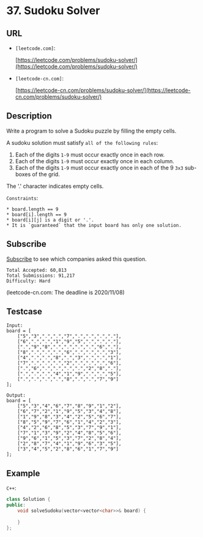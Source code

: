 
# 37. **Sudoku Solver**

## URL

* `[leetcode.com]`: 

    [https://leetcode.com/problems/sudoku-solver/](https://leetcode.com/problems/sudoku-solver/)

* `[leetcode-cn.com]`:

    [https://leetcode-cn.com/problems/sudoku-solver/](https://leetcode-cn.com/problems/sudoku-solver/)

## Description

Write a program to solve a Sudoku puzzle by filling the empty cells.

A sudoku solution must satisfy `all of the following rules`:

1. Each of the digits `1-9` must occur exactly once in each row.
2. Each of the digits `1-9` must occur exactly once in each column.
3. Each of the digits `1-9` must occur exactly once in each of the 9 `3x3` sub-boxes of the grid.

The '.' character indicates empty cells.

`Constraints`:

    * board.length == 9
    * board[i].length == 9
    * board[i][j] is a digit or '.'.
    * It is `guaranteed` that the input board has only one solution.

## Subscribe

[Subscribe](https://leetcode.com/subscribe/) to see which companies asked this question.

    Total Accepted: 60,813
    Total Submissions: 91,217
    Difficulty: Hard

(leetcode-cn.com: The deadline is 2020/11/08)

## Testcase

```
Input:
board = [
    ["5","3",".",".","7",".",".",".","."],
    ["6",".",".","1","9","5",".",".","."],
    [".","9","8",".",".",".",".","6","."],
    ["8",".",".",".","6",".",".",".","3"],
    ["4",".",".","8",".","3",".",".","1"],
    ["7",".",".",".","2",".",".",".","6"],
    [".","6",".",".",".",".","2","8","."],
    [".",".",".","4","1","9",".",".","5"],
    [".",".",".",".","8",".",".","7","9"]
];

Output:
board = [
    ["5","3","4","6","7","8","9","1","2"],
    ["6","7","2","1","9","5","3","4","8"],
    ["1","9","8","3","4","2","5","6","7"],
    ["8","5","9","7","6","1","4","2","3"],
    ["4","2","6","8","5","3","7","9","1"],
    ["7","1","3","9","2","4","8","5","6"],
    ["9","6","1","5","3","7","2","8","4"],
    ["2","8","7","4","1","9","6","3","5"],
    ["3","4","5","2","8","6","1","7","9"]
];
```

## Example

`C++`:

```cpp
class Solution {
public:
    void solveSudoku(vector<vector<char>>& board) {
        
    }
};
```
